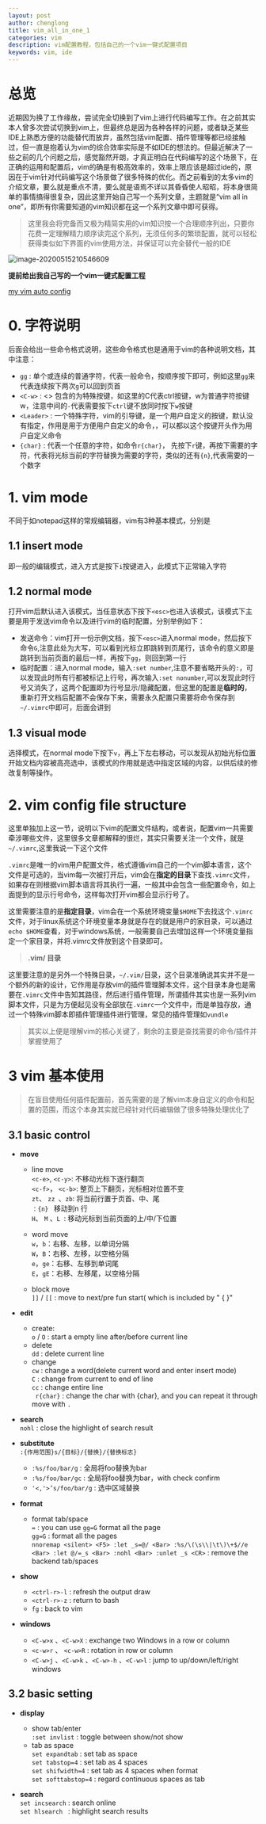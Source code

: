 ```yaml
---
layout: post
author: chenglong
title: vim_all_in_one_1
categories: vim
description: vim配置教程，包括自己的一个vim一键式配置项目
keywords: vim, ide
---
```


# 总览

近期因为换了工作缘故，尝试完全切换到了vim上进行代码编写工作。在之前其实本人曾多次尝试切换到vim上，但最终总是因为各种各样的问题，或者缺乏某些IDE上熟悉方便的功能替代而放弃，虽然包括vim配置、插件管理等都已经接触过，但一直是抱着认为vim的综合效率实际是不如IDE的想法的。但最近解决了一些之前的几个问题之后，感觉豁然开朗，才真正明白在代码编写的这个场景下，在正确的运用和配置后，vim的确是有极高效率的，效率上限应该是超过ide的，原因在于vim针对代码编写这个场景做了很多特殊的优化。而之前看到的太多vim的介绍文章，要么就是重点不清，要么就是语焉不详以其昏昏使人昭昭，将本身很简单的事情搞得很复杂，因此这里开始自己写一个系列文章，主题就是“vim all in one”，即所有你需要知道的vim知识都在这一个系列文章中即可获得。

> 这里我会将完备而又极为精简实用的vim知识按一个合理顺序列出，只要你花费一定理解精力顺序读完这个系列，无须任何多的繁琐配置，就可以轻松获得类似如下界面的vim使用方法，并保证可以完全替代一般的IDE

![image-20200515210546609](/pic/2020/05/image-20200515210546609.png)

**提前给出我自己写的一个vim一键式配置工程**

[my vim auto config](https://github.com/cheng3100/myvim)

# 0. 字符说明

后面会给出一些命令格式说明，这些命令格式也是通用于vim的各种说明文档，其中注意：

- `gg` : 单个或连续的普通字符，代表一般命令，按顺序按下即可，例如这里`gg`来代表连续按下两次`g`可以回到页首
- `<C-w>` : <> 包含的为特殊按键，如这里的C代表ctrl按键，w为普通字符按键w，注意中间的`-`代表需要按下`ctrl`键不放同时按下`w`按键
- `<Leader>` : 一个特殊字符，vim的引导键，是一个用户自定义的按键，默认没有指定，作用是用于方便用户自定义的命令，，可以都以这个按键开头作为用户自定义命令
-  `{char}` : 代表一个任意的字符，如命令`r{char}`， 先按下`r`键，再按下需要的字符，代表将光标当前的字符替换为需要的字符，类似的还有`{n}`,代表需要的一个数字

# 1. vim mode

不同于如notepad这样的常规编辑器，vim有3种基本模式，分别是

## 1.1 insert mode

即一般的编辑模式，进入方式是按下`i`按键进入，此模式下正常输入字符

## 1.2 normal mode

打开vim后默认进入该模式，当任意状态下按下`<esc>`也进入该模式，该模式下主要是用于发送vim命令以及进行vim的临时配置，分别举例如下：

- 发送命令：vim打开一份示例文档，按下`<esc>`进入normal mode，然后按下命令`G`,注意此处为大写，可以看到光标立即跳转到页尾行，该命令的意义即是跳转到当前页面的最后一样，再按下`gg`，则回到第一行
- 临时配置：进入normal mode，输入`:set number`,注意不要省略开头的`:`，可以发现此时所有行都被标记上行号，再次输入`:set nonumber`,可以发现此时行号又消失了，这两个配置即为行号显示/隐藏配置，但这里的配置是**临时的**，重新打开文档后配置不会保存下来，需要永久配置只需要将命令保存到`~/.vimrc`中即可，后面会讲到

## 1.3 visual mode

选择模式，在normal mode下按下`v`，再上下左右移动，可以发现从初始光标位置开始文档内容被高亮选中，该模式的作用就是选中指定区域的内容，以供后续的修改复制等操作。

# 2. vim config file structure

这里单独加上这一节，说明以下vim的配置文件结构，或者说，配置vim一共需要牵涉哪些文件，这里很多文章都解释的很烂，其实只需要关注一个文件，就是`~/.vimrc`,这里我说一下这个文件

`.vimrc`是唯一的vim用户配置文件，格式遵循vim自己的一个vim脚本语言，这个文件是可选的，当vim每一次被打开后，vim会在**指定的目录**下查找`.vimrc`文件，如果存在则根据vim脚本语言将其执行一遍，一般其中会包含一些配置命令，如上面提到的显示行号命令，这样每次打开vim都会显示行号了。

这里需要注意的是**指定目录**，vim会在一个系统环境变量`$HOME`下去找这个`.vimrc`文件，对于linux系统这个环境变量本身就是存在的就是用户的家目录，可以通过`echo $HOME`查看，对于windows系统，一般需要自己去增加这样一个环境变量指定一个家目录，并将.vimrc文件放到这个目录即可。

> **.vim/ 目录**

这里要注意的是另外一个特殊目录，`~/.vim/`目录，这个目录准确说其实并不是一个额外的新的设计，它作用是存放vim的插件管理脚本文件，这个目录本身也是需要在`.vimrc`文件中告知其路径，然后进行插件管理，所谓插件其实也是一系列vim脚本文件，只是为方便起见没有全部放在`.vimrc`一个文件中，而是单独存放，通过一个特殊vim脚本即插件管理插件进行管理，常见的插件管理如`vundle`

> 其实以上便是理解vim的核心关键了，剩余的主要是查找需要的命令/插件并掌握使用了



# 3 vim 基本使用

> 在盲目使用任何插件配置前，首先需要的是了解vim本身自定义的命令和配置的范围，而这个本身其实就已经针对代码编辑做了很多特殊处理优化了

## 3.1 basic control

- **move**  
    - line move  
    `<c-e>`, `<c-y>`: 不移动光标下逐行翻页  
    `<c-f>`， `<c-b>`: 整页上下翻页，光标相对位置不变  
    `zt`、 `zz `、`zb`: 将当前行置于页首、中、尾  
    `：{n} `  移动到n 行  
    `H`、 `M` 、`L `: 移动光标到当前页面的上/中/下位置  
 
    - word move  
    `w`，`b`：右移、左移，以单词分隔  
    `W`，`B`：右移、左移，以空格分隔  
    `e`，`ge`：右移、左移到单词尾  
    `E`，`gE`：右移、左移尾，以空格分隔  

    - block move  
    `]]` / `[[` : move to next/pre fun start( which is included by " { }"  


- **edit**  
    - create:  
    `o` / `O` : start a empty line after/before current line  
    - delete  
    `dd` : delete current line  
    - change  
    `cw` : change a word(delete current word and enter insert mode)  
    `C` : change from current to end of line  
    `cc` : change entire line  
    ` r{char}`  : change the char with {char}, and you can repeat it through move with `.`  

- **search**  
`nohl` : close the highlight of search result  

- **substitute**  
`:{作用范围}s/{目标}/{替换}/{替换标志}`  
    - `:%s/foo/bar/g` : 全局将foo替换为bar  
    - `:%s/foo/bar/gc` : 全局将foo替换为bar，with check confirm  
    - `'<,'>’s/foo/bar/g` : 选中区域替换  

- **format**  
    - format tab/space  
    `=` : you can use `gg=G` format all the page  
    `gg=G` : format all the pages  
    `nnoremap <silent> <F5> :let _s=@/ <Bar> :%s/\(\s\\|\t\)\+$//e <Bar> :let @/=_s <Bar> :nohl <Bar> :unlet _s <CR>` : remove the backend tab/spaces  

 - **show**  
    - `<ctrl-r>-l` : refresh the output draw  
    -  `<ctrl-r>-z` : return to bash
    - `fg` : back to vim  
    
- **windows**  
    - `<C-w>x` 、`<C-w>X` : exchange two Windows in a row or column  
    - `<c-w>r` 、 `<c-w>R` : rotation in row or column  
    - `<C-w>j` 、`<C-w>k` 、`<C-w>-h` 、`<C-w>l` : jump to up/down/left/right windows  

## 3.2 basic setting  
- **display**  
    - show tab/enter  
    `:set invlist` : toggle between show/not show  
    - tab as space  
    `set expandtab` : set tab as space  
    `set tabstop=4` : set tab as 4 spaces  
    `set shifwidth=4` : set tab as 4 spaces when format  
    `set softtabstop=4` : regard continuous spaces as tab  
    
 - **search**  
 `set incsearch` : search online  
 `set hlsearch ` : highlight search results  
